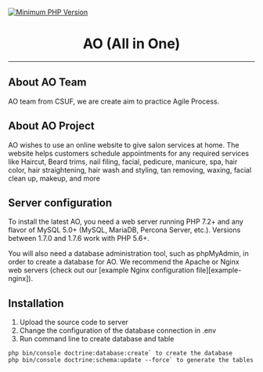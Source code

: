 [![Minimum PHP Version](https://img.shields.io/badge/php-%3E%3D%207.2-8892BF.svg?style=flat-square)](https://php.net/)

<p align="center">
<h1 align="center">AO (All in One)</h1>
</p>

--------

## About AO Team

AO team from CSUF, we are create aim to practice Agile Process.

## About AO Project

AO wishes to use an online website to give salon services at home. The website helps customers schedule appointments for any required services like Haircut, Beard trims, nail filing, facial, pedicure, manicure, spa, hair color, hair straightening, hair wash and styling, tan removing, waxing, facial clean up, makeup, and more

## Server configuration

To install the latest AO, you need a web server running PHP 7.2+ and any flavor of MySQL 5.0+ (MySQL, MariaDB, Percona Server, etc.). Versions between 1.7.0 and 1.7.6 work with PHP 5.6+.

You will also need a database administration tool, such as phpMyAdmin, in order to create a database for AO.
We recommend the Apache or Nginx web servers (check out our [example Nginx configuration file][example-nginx]).


## Installation

1. Upload the source code to server
2. Change the configuration of the database connection in .env
3. Run command line to create database and table
```
php bin/console doctrine:database:create` to create the database
php bin/console doctrine:schema:update --force` to generate the tables
```
